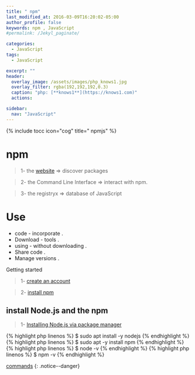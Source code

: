 ```yaml
---
title: " npm"
last_modified_at: 2016-03-09T16:20:02-05:00
author_profile: false
keywords: npm , JavaScript
#permalink: /Jekyl_paginate/

categories:
  - JavaScript
tags:
  - JavaScript

excerpt: ""
header:
  overlay_image: /assets/images/php_knows1.jpg
  overlay_filter: rgba(192,192,192,0.3)
  caption: "php: [**knows1**](https://knows1.com)"
  actions:

sidebar:
  nav: "JavaScript"
---
```

{% include tocc icon="cog" title=" npmjs" %}


# npm

> 1- the [website](https://www.npmjs.com/) => discover packages

> 2- the Command Line Interface => interact with npm.

> 3- the registryx => database of JavaScript

# Use

- code - incorporate .  
- Download - tools .
- using - without downloading .
- Share code .
- Manage versions .

Getting started

> 1- [create an account](https://www.npmjs.com/signup)

> 2- [install npm](https://docs.npmjs.com/downloading-and-installing-node-js-and-npm)

##  install Node.js and the npm

> 1- [Installing Node.js via package manager](https://nodejs.org/en/download/package-manager/)

{% highlight php linenos %}
$ sudo apt install -y nodejs
{% endhighlight %}
{% highlight php linenos %}
$ sudo apt -y install npm
{% endhighlight %}
{% highlight php linenos %}
$ node -v
{% endhighlight %}
{% highlight php linenos %}
$ npm -v
{% endhighlight %}

[commands](https://docs.npmjs.com/cli-documentation/)
{: .notice--danger}
